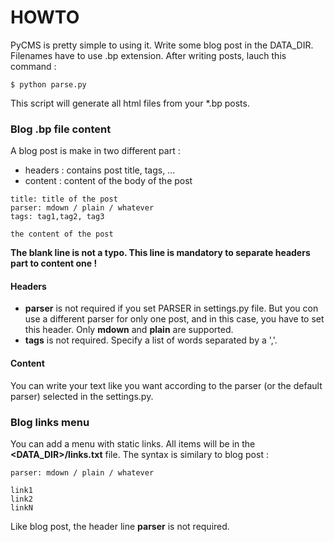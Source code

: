 HOWTO
=====

PyCMS is pretty simple to using it.
Write some blog post in the DATA_DIR. Filenames have to use .bp extension.
After writing posts, lauch this command :

```
$ python parse.py
```

This script will generate all html files from your *.bp posts.

### Blog .bp file content

A blog post is make in two different part :
  * headers : contains post title, tags, ...
  * content : content of the body of the post

```
title: title of the post
parser: mdown / plain / whatever
tags: tag1,tag2, tag3

the content of the post
```

**The blank line is not a typo. This line is mandatory to separate headers part to content one !**

#### Headers

  * **parser** is not required if you set PARSER in settings.py file. But you con use a different parser for only one post, and in this case, you have to set this header. Only **mdown** and **plain** are supported.
  * **tags** is not required. Specify a list of words separated by a ','.

#### Content

You can write your text like you want according to the parser (or the default parser) selected in the settings.py.

### Blog links menu

You can add a menu with static links. All items will be in the **<DATA_DIR>/links.txt** file.
The syntax is similary to blog post :

```
parser: mdown / plain / whatever

link1
link2
linkN
```

Like blog post, the header line **parser** is not required.
